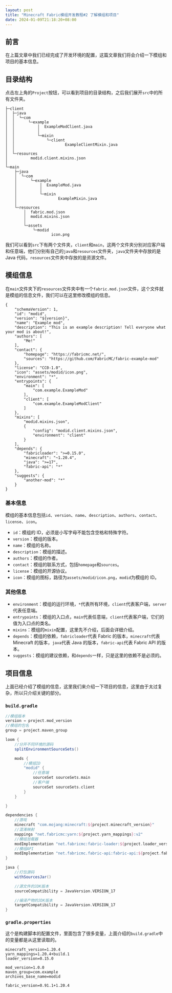 ```yaml
---
layout: post
title: "Minecraft Fabric模组开发教程#2 了解模组和项目"
date: 2024-01-09T21:18:20+08:00
---
```


## 前言

在上篇文章中我们已经完成了开发环境的配置，这篇文章我们将会介绍一下模组和项目的基本信息。

## 目录结构

点击左上角的`Project`按钮，可以看到项目的目录结构，之后我们展开`src`中的所有文件夹。

```
├─client
│  ├─java
│  │  └─com
│  │      └─example
│  │          │  ExampleModClient.java
│  │          │
│  │          └─mixin
│  │              └─client
│  │                      ExampleClientMixin.java
│  │
│  └─resources
│          modid.client.mixins.json
│
└─main
    ├─java
    │  └─com
    │      └─example
    │          │  ExampleMod.java
    │          │
    │          └─mixin
    │                  ExampleMixin.java
    │
    └─resources
        │  fabric.mod.json
        │  modid.mixins.json
        │
        └─assets
            └─modid
                    icon.png
```

我们可以看到`src`下有两个文件夹，`client`和`main`，这两个文件夹分别对应客户端和任意端，他们分别有自己的`java`和`resources`文件夹，`java`文件夹中存放的是 Java 代码，`resources`文件夹中存放的是资源文件。

## 模组信息

在`main`文件夹下的`resources`文件夹中有一个`fabric.mod.json`文件，这个文件就是模组的信息文件，我们可以在这里修改模组的信息。

```
{
	"schemaVersion": 1,
	"id": "modid",
	"version": "${version}",
	"name": "Example mod",
	"description": "This is an example description! Tell everyone what your mod is about!",
	"authors": [
		"Me!"
	],
	"contact": {
		"homepage": "https://fabricmc.net/",
		"sources": "https://github.com/FabricMC/fabric-example-mod"
	},
	"license": "CC0-1.0",
	"icon": "assets/modid/icon.png",
	"environment": "*",
	"entrypoints": {
		"main": [
			"com.example.ExampleMod"
		],
		"client": [
			"com.example.ExampleModClient"
		]
	},
	"mixins": [
		"modid.mixins.json",
		{
			"config": "modid.client.mixins.json",
			"environment": "client"
		}
	],
	"depends": {
		"fabricloader": ">=0.15.0",
		"minecraft": "~1.20.4",
		"java": ">=17",
		"fabric-api": "*"
	},
	"suggests": {
		"another-mod": "*"
	}
}
```

### 基本信息

模组的基本信息包括`id`、`version`、`name`、`description`、`authors`、`contact`、`license`、`icon`。

- `id`：模组的 ID，必须是小写字母不能包含空格和特殊字符。
- `version`：模组的版本。
- `name`：模组的名称。
- `description`：模组的描述。
- `authors`：模组的作者。
- `contact`：模组的联系方式，包括`homepage`和`sources`。
- `license`：模组的开源协议。
- `icon`：模组的图标，路径为`assets/modid/icon.png`，`modid`为模组的 ID。

### 其他信息

- `environment`：模组的运行环境，`*`代表所有环境，`client`代表客户端，`server`代表任意端。
- `entrypoints`：模组的入口点，`main`代表任意端，`client`代表客户端，它们的值为入口点的类名。
- `mixins`：模组的`mixin`配置，这里先不介绍，后面会详细介绍。
- `depends`：模组的依赖，`fabricloader`代表 Fabric 的版本，`minecraft`代表 Minecraft 的版本，`java`代表 Java 的版本，`fabric-api`代表 Fabric API 的版本。
- `suggests`：模组的建议依赖，和`depends`一样，只是这里的依赖不是必须的。

## 项目信息

上面已经介绍了模组的信息，这里我们来介绍一下项目的信息，这里由于太过复杂，所以只介绍关键的部分。

### `build.gradle`

```groovy
//模组版本
version = project.mod_version
//模组的包名
group = project.maven_group
```

```groovy
loom {
	//分开不同环境的源码
    splitEnvironmentSourceSets()

	mods {
		//模组ID
		"modid" {
			//任意端
			sourceSet sourceSets.main
			//客户端
			sourceSet sourceSets.client
		}
	}

}
```

```groovy
dependencies {
	//游戏
	minecraft "com.mojang:minecraft:${project.minecraft_version}"
	//混淆映射
	mappings "net.fabricmc:yarn:${project.yarn_mappings}:v2"
	//模组加载器
	modImplementation "net.fabricmc:fabric-loader:${project.loader_version}"
	//模组API
	modImplementation "net.fabricmc.fabric-api:fabric-api:${project.fabric_version}"
}
```

```groovy
java {
	//打包源码
	withSourcesJar()

	//源文件的JDK版本
	sourceCompatibility = JavaVersion.VERSION_17

	//编译产物的JDK版本
	targetCompatibility = JavaVersion.VERSION_17
}
```

### `gradle.properties`

这个是构建脚本的配置文件，里面包含了很多变量，上面介绍的`build.gradle`中的变量都是从这里读取的。

```properties
minecraft_version=1.20.4
yarn_mappings=1.20.4+build.1
loader_version=0.15.0

mod_version=1.0.0
maven_group=com.example
archives_base_name=modid

fabric_version=0.91.1+1.20.4
```